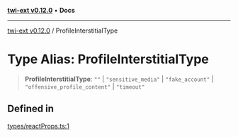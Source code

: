 [**twi-ext v0.12.0**](../README.md) • **Docs**

***

[twi-ext v0.12.0](../README.md) / ProfileInterstitialType

# Type Alias: ProfileInterstitialType

> **ProfileInterstitialType**: `""` \| `"sensitive_media"` \| `"fake_account"` \| `"offensive_profile_content"` \| `"timeout"`

## Defined in

[types/reactProps.ts:1](https://github.com/Robot-Inventor/twi-ext/blob/06f63754cd6168b31f19cf6a4c136c5a9263fb42/src/types/reactProps.ts#L1)
